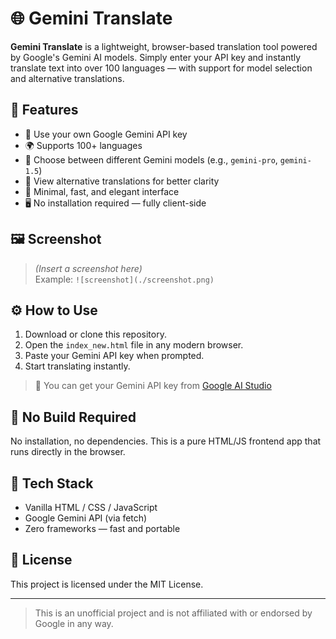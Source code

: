 # 🌐 Gemini Translate

**Gemini Translate** is a lightweight, browser-based translation tool powered by Google's Gemini AI models. Simply enter your API key and instantly translate text into over 100 languages — with support for model selection and alternative translations.

## 🚀 Features

- 🔑 Use your own Google Gemini API key
- 🌍 Supports 100+ languages
- 🧠 Choose between different Gemini models (e.g., `gemini-pro`, `gemini-1.5`)
- 💬 View alternative translations for better clarity
- 🎯 Minimal, fast, and elegant interface
- 🖥️ No installation required — fully client-side

## 🖼️ Screenshot

> *(Insert a screenshot here)*  
> Example: `![screenshot](./screenshot.png)`

## ⚙️ How to Use

1. Download or clone this repository.
2. Open the `index_new.html` file in any modern browser.
3. Paste your Gemini API key when prompted.
4. Start translating instantly.

> 🔐 You can get your Gemini API key from [Google AI Studio](https://aistudio.google.com/app/apikey)

## 📁 No Build Required

No installation, no dependencies. This is a pure HTML/JS frontend app that runs directly in the browser.

## 🧠 Tech Stack

- Vanilla HTML / CSS / JavaScript
- Google Gemini API (via fetch)
- Zero frameworks — fast and portable

## 📄 License

This project is licensed under the MIT License.

---

> This is an unofficial project and is not affiliated with or endorsed by Google in any way.
